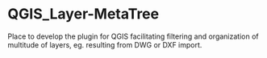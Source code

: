 # QGIS_Layer-MetaTree
Place to develop the plugin for QGIS facilitating filtering and organization of multitude of layers, eg. resulting from DWG or DXF import. 

